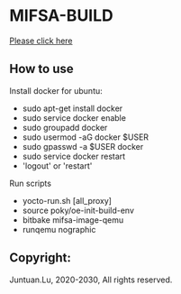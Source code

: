 # MIFSA-BUILD

[Please click here](mifsa/README.md)

## How to use

Install docker for ubuntu:
- sudo apt-get install docker
- sudo service docker enable
- sudo groupadd docker
- sudo usermod -aG docker $USER
- sudo gpasswd -a $USER docker
- sudo service docker restart
- 'logout' or 'restart'

Run scripts
- yocto-run.sh [all_proxy] <!--For example, yocto-run.sh 127.0.0.1:1080-->
- source poky/oe-init-build-env
- bitbake mifsa-image-qemu
- runqemu nographic

## Copyright:

Juntuan.Lu, 2020-2030, All rights reserved.
